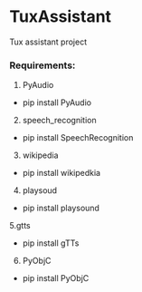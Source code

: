 # TuxAssistant
Tux assistant project

### Requirements:
1. PyAudio
* pip install PyAudio

2. speech_recognition
* pip install SpeechRecognition

3. wikipedia
* pip install wikipedkia

4. playsoud
* pip install playsound

5.gtts
* pip install gTTs

6. PyObjC
* pip install PyObjC
